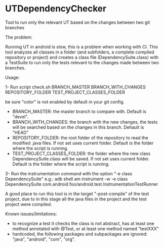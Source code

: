 UTDependencyChecker
===================

Tool to run only the relevant UT based on the changes between two git branches

The problem:

Running UT in android is slow, this is a problem when working with CI. 
This tool analyzes all classes in a folder (and subfolders, a complete compiled repository or project)
and creates a class file (DependencySuite.class) with a TestSuite to run only the tests relevant to 
the changes made between two branches.

Usage:

1- Run script check.sh BRANCH_MASTER BRANCH_WITH_CHANGES REPOSITORY_FOLDER TEST_PROJECT_CLASSES_FOLDER

be sure "color" is not enabled by default in your git config.

- BRANCH_MASTER: the master branch to compare with. Default is "devel".
- BRANCH_WITH_CHANGES: the branch with the new changes, the tests will be searched based on the changes in this branch. Dehault is "HEAD"
- REPOSITORY_FOLDER: the root folder of the repository to read the modified .java files. If not set uses current folder. Default is the folder where the script is running.
- TEST_PROJECT_CLASSES_FOLDER: the folder where the new class DependencySuite.class will be saved. If not set uses current folder. Default is the folder where the script is running.

3- Run the instrumentation command with the option "-e class DependencySuite"
e.g.: adb shell am instrument -w -e class DependencySuite com.android.foo/android.test.InstrumentationTestRunner

A good place to run this tool is in the target "-post-compile" of the test project, due to in this stage all the
java files in the project and the test project were compiled.

Known issues/limitations:
- to recognize a test it checks the class is not abstract, has at least one method annotated with @Test, or at least one method named "testXXX"
- hardcoded, the following packages and subpackages are ignored: "java", "android", "com", "org". 